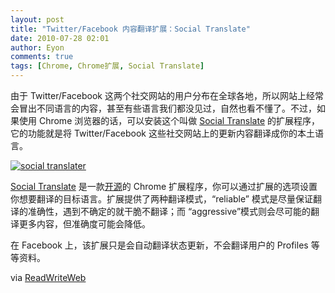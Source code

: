 ```yaml
---
layout: post
title: "Twitter/Facebook 内容翻译扩展：Social Translate"
date: 2010-07-28 02:01
author: Eyon
comments: true
tags: [Chrome, Chrome扩展, Social Translate]
---
```

由于 Twitter/Facebook 这两个社交网站的用户分布在全球各地，所以网站上经常会冒出不同语言的内容，甚至有些语言我们都没见过，自然也看不懂了。不过，如果使用 Chrome 浏览器的话，可以安装这个叫做 [Social Translate](https://chrome.google.com/extensions/detail/giljlmclogpacbccpelmggfcjnickhhf?hl=en) 的扩展程序，它的功能就是将 Twitter/Facebook 这些社交网站上的更新内容翻译成你的本土语言。

<a href="http://img.chromi.org/2010/07/social-translater.jpg">![](http://img.chromi.org/2010/07/social-translater-550x432.jpg "social translater")</a>

[Social Translate](https://chrome.google.com/extensions/detail/giljlmclogpacbccpelmggfcjnickhhf?hl=en) 是一款[开源](http://code.google.com/p/socialtranslate/)的 Chrome 扩展程序，你可以通过扩展的选项设置你想要翻译的目标语言。扩展提供了两种翻译模式，“reliable” 模式是尽量保证翻译的准确性，遇到不确定的就干脆不翻译；而 “aggressive”模式则会尽可能的翻译更多内容，但准确度可能会降低。

在 Facebook 上，该扩展只是会自动翻译状态更新，不会翻译用户的 Profiles 等等资料。

via [ReadWriteWeb](http://www.readwriteweb.com/archives/translate_twitter_facebook.php)




